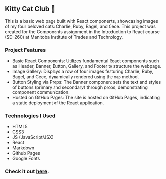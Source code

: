 ## Kitty Cat Club 🐾

This is a basic web page built with React components, showcasing images of my four beloved cats: Charlie, Ruby, Bagel, and Cece. This project was created for the Components assignment in the Introduction to React course (SD-260) at Manitoba Institute of Trades and Technology.

### Project Features
- Basic React Components: Utilizes fundamental React components such as Header, Banner, Button, Gallery, and Footer to structure the webpage.
- Image Gallery: Displays a row of four images featuring Charlie, Ruby, Bagel, and Cece, dynamically rendered using the `map` method.
- Button Styling via Props: The Banner component sets the text and styles of buttons (primary and secondary) through props, demonstrating component communication.
- Hosted on GitHub Pages: The site is hosted on GitHub Pages, indicating a static deployment of the React application.

### Technologies I Used
- HTML5
- CSS3
- JS (JavaScript/JSX)
- React
- Markdown
- Github Pages
- Google Fonts 

### Check it out [here](https://sarsbars.github.io/components/).